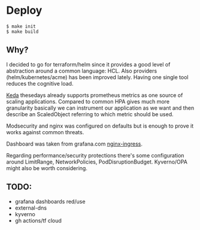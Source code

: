 # Deploy

    $ make init
    $ make build

## Why?

I decided to go for terraform/helm since it provides a good level of abstraction around a common language: HCL. Also providers (helm/kubernetes/acme)
has been improved lately. Having one single tool reduces the cognitive load.

[Keda](https://keda.sh) thesedays already supports prometheus metrics as one source of scaling applications. Compared to common HPA gives much more granularity basically we can instrument our application as we want and then describe an ScaledObject referring to which metric should be used.

Modsecurity and nginx was configured on defaults but is enough to prove it works against common threats.

Dashboard was taken from grafana.com [nginx-ingress](https://grafana.com/grafana/dashboards/9614).

Regarding performance/security protections there's some configuration around LimitRange, NetworkPolicies, PodDisruptionBudget. Kyverno/OPA might also be worth considering.


## TODO: 

- grafana dashboards red/use 
- external-dns
- kyverno
- gh actions/tf cloud
